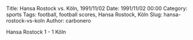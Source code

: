 Title: Hansa Rostock vs. Köln, 1991/11/02
Date: 1991/11/02 00:00
Category: sports
Tags: football, football scores, Hansa Rostock, Köln
Slug: hansa-rostock-vs-koln
Author: carbonero


Hansa Rostock 1 - 1 Köln
